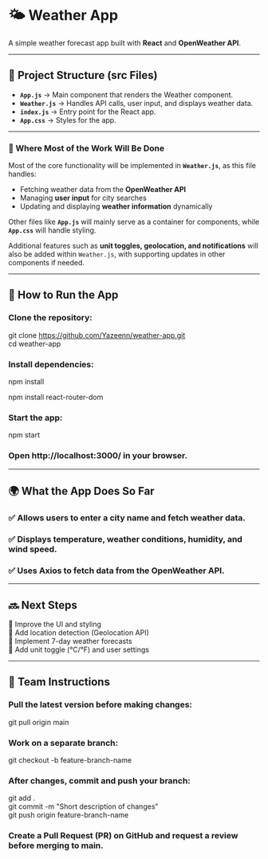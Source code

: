 # 🌤 Weather App  
A simple weather forecast app built with **React** and **OpenWeather API**.  

---

## 📁 Project Structure (src Files)  

- **`App.js`** → Main component that renders the Weather component.  
- **`Weather.js`** → Handles API calls, user input, and displays weather data.  
- **`index.js`** → Entry point for the React app.  
- **`App.css`** → Styles for the app.  

---

### 📌 Where Most of the Work Will Be Done  

Most of the core functionality will be implemented in **`Weather.js`**, as this file handles:  
- Fetching weather data from the **OpenWeather API**  
- Managing **user input** for city searches  
- Updating and displaying **weather information** dynamically  

Other files like **`App.js`** will mainly serve as a container for components, while **`App.css`** will handle styling.  

Additional features such as **unit toggles, geolocation, and notifications** will also be added within `Weather.js`, with supporting updates in other components if needed.

---

## 🚀 How to Run the App  

### Clone the repository:  

git clone https://github.com/Yazeenn/weather-app.git  
cd weather-app
### Install dependencies:
npm install

npm install react-router-dom
### Start the app:
npm start

### Open http://localhost:3000/ in your browser.

---

## 🌍 What the App Does So Far
### ✅ Allows users to enter a city name and fetch weather data.
### ✅ Displays temperature, weather conditions, humidity, and wind speed.
### ✅ Uses Axios to fetch data from the OpenWeather API.

---

## 🔜 Next Steps
🔹 Improve the UI and styling  
🔹 Add location detection (Geolocation API)  
🔹 Implement 7-day weather forecasts  
🔹 Add unit toggle (°C/°F) and user settings  

---

## 👥 Team Instructions
### Pull the latest version before making changes:
git pull origin main
### Work on a separate branch:
git checkout -b feature-branch-name
### After changes, commit and push your branch:
git add .  
git commit -m "Short description of changes"  
git push origin feature-branch-name  
### Create a Pull Request (PR) on GitHub and request a review before merging to main.
